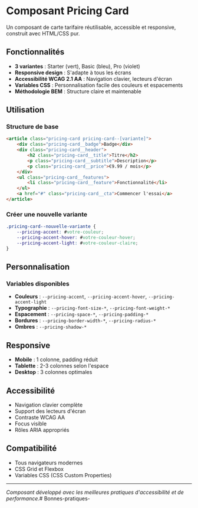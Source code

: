 # Composant Pricing Card

Un composant de carte tarifaire réutilisable, accessible et responsive, construit avec HTML/CSS pur.

## Fonctionnalités

- **3 variantes** : Starter (vert), Basic (bleu), Pro (violet)
- **Responsive design** : S'adapte à tous les écrans
- **Accessibilité WCAG 2.1 AA** : Navigation clavier, lecteurs d'écran
- **Variables CSS** : Personnalisation facile des couleurs et espacements
- **Méthodologie BEM** : Structure claire et maintenable

## Utilisation

### Structure de base

```html
<article class="pricing-card pricing-card--[variante]">
    <div class="pricing-card__badge">Badge</div>
    <div class="pricing-card__header">
        <h2 class="pricing-card__title">Titre</h2>
        <p class="pricing-card__subtitle">Description</p>
        <p class="pricing-card__price">€9.99 / mois</p>
    </div>
    <ul class="pricing-card__features">
        <li class="pricing-card__feature">Fonctionnalité</li>
    </ul>
    <a href="#" class="pricing-card__cta">Commencer l'essai</a>
</article>
```

### Créer une nouvelle variante

```css
.pricing-card--nouvelle-variante {
    --pricing-accent: #votre-couleur;
    --pricing-accent-hover: #votre-couleur-hover;
    --pricing-accent-light: #votre-couleur-claire;
}
```

## Personnalisation

### Variables disponibles

- **Couleurs** : `--pricing-accent`, `--pricing-accent-hover`, `--pricing-accent-light`
- **Typographie** : `--pricing-font-size-*`, `--pricing-font-weight-*`
- **Espacement** : `--pricing-space-*`, `--pricing-padding-*`
- **Bordures** : `--pricing-border-width-*`, `--pricing-radius-*`
- **Ombres** : `--pricing-shadow-*`

## Responsive

- **Mobile** : 1 colonne, padding réduit
- **Tablette** : 2-3 colonnes selon l'espace
- **Desktop** : 3 colonnes optimales

## Accessibilité

- Navigation clavier complète
- Support des lecteurs d'écran
- Contraste WCAG AA
- Focus visible
- Rôles ARIA appropriés

## Compatibilité

- Tous navigateurs modernes
- CSS Grid et Flexbox
- Variables CSS (CSS Custom Properties)

---

*Composant développé avec les meilleures pratiques d'accessibilité et de performance.*# Bonnes-pratiques-
